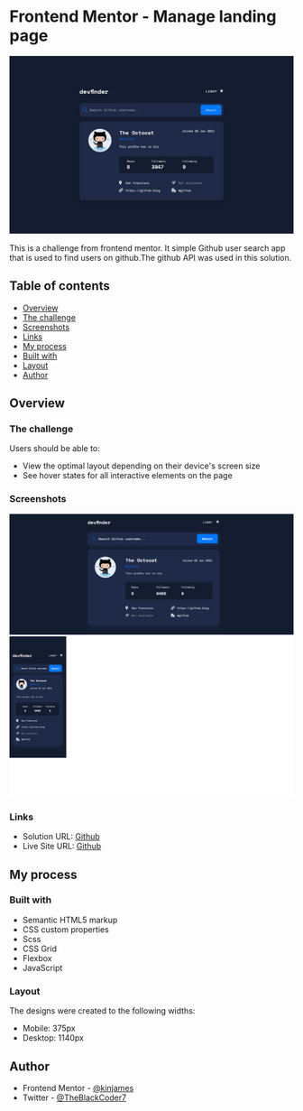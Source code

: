 # Frontend Mentor - Manage landing page

![Design preview for the Manage landing page coding challenge](./images/screenshot.jpg)

This is a challenge from frontend mentor. It simple Github user search app that is used to find users on github.The github API was used in this solution.

## Table of contents

- [Overview](#overview)
- [The challenge](#the-challenge)
- [Screenshots](#screenshots)
- [Links](#links)
- [My process](#my-process)
- [Built with](#built-with)
- [Layout](#layout)
- [Author](#author)

## Overview

### The challenge

Users should be able to:

- View the optimal layout depending on their device's screen size
- See hover states for all interactive elements on the page

### Screenshots

![Desktop Design](./images/desktop.png)
![Mobile Design](./images/phone.png)

### Links

- Solution URL: [Github](https://github.com/kinjames/github-user-search)
- Live Site URL: [Github](https://kinjames.github.io/github-user-search/)

## My process

### Built with

- Semantic HTML5 markup
- CSS custom properties
- Scss
- CSS Grid
- Flexbox
- JavaScript

### Layout

The designs were created to the following widths:

- Mobile: 375px
- Desktop: 1140px

## Author

- Frontend Mentor - [@kinjames](https://www.frontendmentor.io/profile/kinjames)
- Twitter - [@TheBlackCoder7](https://twitter.com/TheBlackCoder7)
